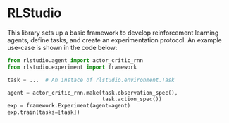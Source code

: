 # RLStudio

This library sets up a basic framework to develop reinforcement learning agents,
define tasks, and create an experimentation protocol. An example use-case is shown
in the code below:

```python
from rlstudio.agent import actor_critic_rnn
from rlstudio.experiment import framework

task = ...  # An instace of rlstudio.environment.Task

agent = actor_critic_rnn.make(task.observation_spec(),
                              task.action_spec())
exp = framework.Experiment(agent=agent)
exp.train(tasks=[task])
```
